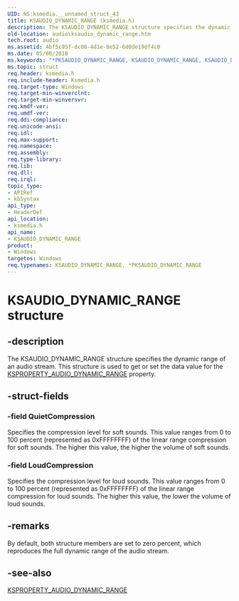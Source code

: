 ```yaml
---
UID: NS:ksmedia.__unnamed_struct_43
title: KSAUDIO_DYNAMIC_RANGE (ksmedia.h)
description: The KSAUDIO_DYNAMIC_RANGE structure specifies the dynamic range of an audio stream. This structure is used to get or set the data value for the KSPROPERTY_AUDIO_DYNAMIC_RANGE property.
old-location: audio\ksaudio_dynamic_range.htm
tech.root: audio
ms.assetid: 4bf5c95f-dc08-4d1e-8e52-6d0de19df4c0
ms.date: 05/08/2018
ms.keywords: "*PKSAUDIO_DYNAMIC_RANGE, KSAUDIO_DYNAMIC_RANGE, KSAUDIO_DYNAMIC_RANGE structure [Audio Devices], PKSAUDIO_DYNAMIC_RANGE, PKSAUDIO_DYNAMIC_RANGE structure pointer [Audio Devices], aud-prop_1b73d842-9ef4-4017-b30a-26373b4797b4.xml, audio.ksaudio_dynamic_range, ksmedia/KSAUDIO_DYNAMIC_RANGE, ksmedia/PKSAUDIO_DYNAMIC_RANGE"
ms.topic: struct
req.header: ksmedia.h
req.include-header: Ksmedia.h
req.target-type: Windows
req.target-min-winverclnt: 
req.target-min-winversvr: 
req.kmdf-ver: 
req.umdf-ver: 
req.ddi-compliance: 
req.unicode-ansi: 
req.idl: 
req.max-support: 
req.namespace: 
req.assembly: 
req.type-library: 
req.lib: 
req.dll: 
req.irql: 
topic_type:
- APIRef
- kbSyntax
api_type:
- HeaderDef
api_location:
- ksmedia.h
api_name:
- KSAUDIO_DYNAMIC_RANGE
product:
- Windows
targetos: Windows
req.typenames: KSAUDIO_DYNAMIC_RANGE, *PKSAUDIO_DYNAMIC_RANGE
---
```


# KSAUDIO_DYNAMIC_RANGE structure


## -description


The KSAUDIO_DYNAMIC_RANGE structure specifies the dynamic range of an audio stream. This structure is used to get or set the data value for the <a href="https://docs.microsoft.com/windows-hardware/drivers/audio/ksproperty-audio-dynamic-range">KSPROPERTY_AUDIO_DYNAMIC_RANGE</a> property.


## -struct-fields




### -field QuietCompression

Specifies the compression level for soft sounds. This value ranges from 0 to 100 percent (represented as 0xFFFFFFFF) of the linear range compression for soft sounds. The higher this value, the higher the volume of soft sounds.


### -field LoudCompression

Specifies the compression level for loud sounds. This value ranges from 0 to 100 percent (represented as 0xFFFFFFFF) of the linear range compression for loud sounds. The higher this value, the lower the volume of loud sounds.


## -remarks



By default, both structure members are set to zero percent, which reproduces the full dynamic range of the audio stream.




## -see-also




<a href="https://docs.microsoft.com/windows-hardware/drivers/audio/ksproperty-audio-dynamic-range">KSPROPERTY_AUDIO_DYNAMIC_RANGE</a>
 

 

